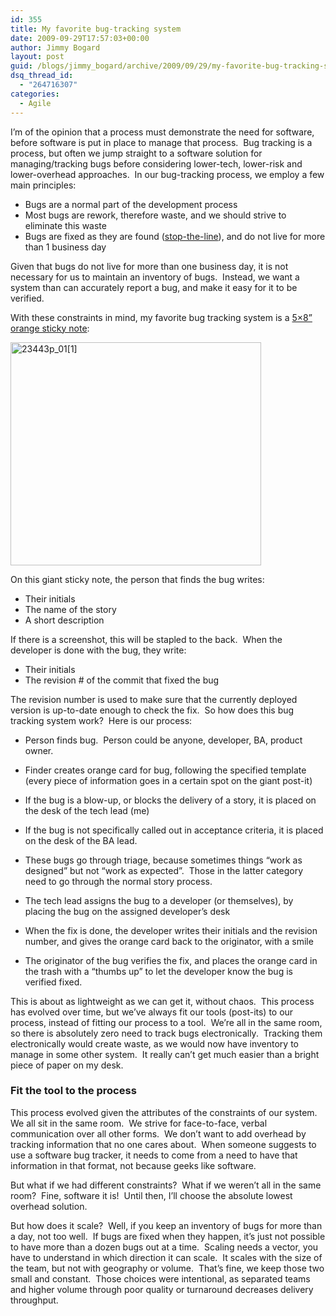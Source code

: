 ```yaml
---
id: 355
title: My favorite bug-tracking system
date: 2009-09-29T17:57:03+00:00
author: Jimmy Bogard
layout: post
guid: /blogs/jimmy_bogard/archive/2009/09/29/my-favorite-bug-tracking-system.aspx
dsq_thread_id:
  - "264716307"
categories:
  - Agile
---
```

I’m of the opinion that a process must demonstrate the need for software, before software is put in place to manage that process.&#160; Bug tracking is a process, but often we jump straight to a software solution for managing/tracking bugs before considering lower-tech, lower-risk and lower-overhead approaches.&#160; In our bug-tracking process, we employ a few main principles:

  * Bugs are a normal part of the development process
  * Most bugs are rework, therefore waste, and we should strive to eliminate this waste
  * Bugs are fixed as they are found ([stop-the-line](http://www.informit.com/articles/article.aspx?p=664147&seqNum=5)), and do not live for more than 1 business day

Given that bugs do not live for more than one business day, it is not necessary for us to maintain an inventory of bugs.&#160; Instead, we want a system than can accurately report a bug, and make it easy for it to be verified.

With these constraints in mind, my favorite bug tracking system is a [5&#215;8” orange sticky note](http://www.officemax.com/office-supplies/post-it-notes-flags/post-it-super-sticky-notes/product-ARS23443):

[<img style="border-bottom: 0px;border-left: 0px;border-top: 0px;border-right: 0px" border="0" alt="23443p_01[1]" src="http://lostechies.com/jimmybogard/files/2011/03/23443p_011_thumb_1FD9E30E.jpg" width="401" height="357" />](http://lostechies.com/jimmybogard/files/2011/03/23443p_011_1C3BC831.jpg) 

On this giant sticky note, the person that finds the bug writes:

  * Their initials
  * The name of the story
  * A short description

If there is a screenshot, this will be stapled to the back.&#160; When the developer is done with the bug, they write:

  * Their initials
  * The revision # of the commit that fixed the bug

The revision number is used to make sure that the currently deployed version is up-to-date enough to check the fix.&#160; So how does this bug tracking system work?&#160; Here is our process:

  * Person finds bug.&#160; Person could be anyone, developer, BA, product owner.
  * Finder creates orange card for bug, following the specified template (every piece of information goes in a certain spot on the giant post-it)
  * If the bug is a blow-up, or blocks the delivery of a story, it is placed on the desk of the tech lead (me)
  * If the bug is not specifically called out in acceptance criteria, it is placed on the desk of the BA lead.
  * These bugs go through triage, because sometimes things “work as designed” but not “work as expected”.&#160; Those in the latter category need to go through the normal story process.

  * The tech lead assigns the bug to a developer (or themselves), by placing the bug on the assigned developer’s desk
  * When the fix is done, the developer writes their initials and the revision number, and gives the orange card back to the originator, with a smile
  * The originator of the bug verifies the fix, and places the orange card in the trash with a “thumbs up” to let the developer know the bug is verified fixed.

This is about as lightweight as we can get it, without chaos.&#160; This process has evolved over time, but we’ve always fit our tools (post-its) to our process, instead of fitting our process to a tool.&#160; We’re all in the same room, so there is absolutely zero need to track bugs electronically.&#160; Tracking them electronically would create waste, as we would now have inventory to manage in some other system.&#160; It really can’t get much easier than a bright piece of paper on my desk.

### Fit the tool to the process

This process evolved given the attributes of the constraints of our system.&#160; We all sit in the same room.&#160; We strive for face-to-face, verbal communication over all other forms.&#160; We don’t want to add overhead by tracking information that no one cares about.&#160; When someone suggests to use a software bug tracker, it needs to come from a need to have that information in that format, not because geeks like software.

But what if we had different constraints?&#160; What if we weren’t all in the same room?&#160; Fine, software it is!&#160; Until then, I’ll choose the absolute lowest overhead solution.

But how does it scale?&#160; Well, if you keep an inventory of bugs for more than a day, not too well.&#160; If bugs are fixed when they happen, it’s just not possible to have more than a dozen bugs out at a time.&#160; Scaling needs a vector, you have to understand in which direction it can scale.&#160; It scales with the size of the team, but not with geography or volume.&#160; That’s fine, we keep those two small and constant.&#160; Those choices were intentional, as separated teams and higher volume through poor quality or turnaround decreases delivery throughput.
